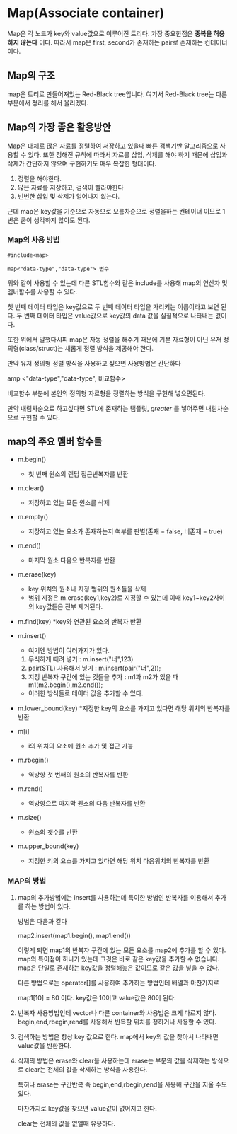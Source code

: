 # Map(Associate container)

Map은 각 노드가 key와 value값으로 이루어진 트리다. 가장 중요한점은 **중복을 허용하지 않는다** 이다.
따라서 map은 first, second가 존재하는 pair로 존재하는 컨테이너이다.

## Map의 구조

map은 트리로 만들어져있는 Red-Black tree입니다. 여기서 Red-Black tree는 다른 부분에서 정리를 해서 올리겠다.

## Map의 가장 좋은 활용방안

Map은 대체로 많은 자료를 정렬하여 저장하고 있을때 빠른 검색기반 알고리즘으로 사용할 수 있다. 또한 정해진 규칙에 따라서 자료를 삽입, 삭제를 해야 하기 때문에 삽입과 삭제가 간단하지 않으며 구현하기도 매우 복잡한 형태이다.

1. 정렬을 해야한다.
2. 많은 자료를 저장하고, 검색이 빨라야한다
3. 빈번한 삽입 및 삭제가 일어나지 않는다.

근데 map은 key값을 기준으로 자동으로 오름차순으로 정렬을하는 컨테이너 이므로 1번은 굳이 생각하지 않아도 된다.

### Map의 사용 방법
```
#include<map>

map<"data-type","data-type"> 변수
```

위와 같이 사용할 수 있는데 다른 STL함수와 같은 include를 사용해 map의 연산자 및 멤버함수를 사용할 수 있다.

첫 번째 데이터 타입은 key값으로 두 번째 데이터 타입을 가리키는 이름이라고 보면 된다. 두 번째 데이터 타입은 value값으로 key값의 data 값을 실질적으로 나타내는 겂이다.

또한 위에서 말했다시피 map은 자동 정렬을 해주기 때문에 기본 자료형이 아닌 유저 정의형(class/struct)는 새롭게 정렬 방식을 제공해야 한다.

만약 유저 정의형 정렬 방식을 사용하고 싶으면 사용방법은 간단하다

amp <"data-type","data-type", 비교함수>

비교함수 부분에 본인의 정의형 자료형을 정렬하는 방식을 구현해 넣으면된다. 

만약 내림차순으로 하고싶다면 STL에 존재하는 탬플릿, *greater* 를 넣어주면 내림차순으로 구현할 수 있다.

## map의 주요 멤버 함수들

* m.begin()
	* 첫 번째 원소의 랜덤 접근반복자를 반환

* m.clear()
	* 저장하고 있는 모든 원소를 삭제

* m.empty()
	* 저장하고 있는 요소가 존재하는지 여부를 판별(존재 = false, 비존재 = true)

* m.end()
	* 마지막 원소 다음으 반복자를 반환

* m.erase(key)
	* key 위치의 원소나 지정 범위의 원소들을 삭제
	* 범위 지정은 m.erase(key1,key2)로 지정할 수 있는데 이때 key1~key2사이의 key값들은 전부 제거된다.

* m.find(key)
	*key와 연관된 요소의 반복자 반환

* m.insert()
	* 여기엔 방법이 여러가지가 있다.
	1. 무식하게 때려 넣기 : m.insert("너",123)
	2. pair(STL) 사용해서 넣기 : m.insert(pair("너",2));
	3. 지정 반복자 구간에 있는 것들을 추가 : m1과 m2가 있을 때 m1(m2.begin(),m2.end());
	
	* 이러한 방식들로 데이터 값을 추가할 수 있다.

* m.lower_bound(key)
	*지정한 key의 요소를 가지고 있다면 해당 위치의 반복자를 반환

* m[i]
	* i의 위치의 요소에 원소 추가 및 접근 가능

* m.rbegin()
	* 역방향 첫 번째의 원소의 반복자를 반환

* m.rend()
	* 역방향으로 마지막 원소의 다음 반복자를 반환

* m.size()
	* 원소의 갯수를 반환

* m.upper_bound(key)
	* 지정한 키의 요소를 가지고 있다면 해당 위치 다음위치의 반복자를 반환

### MAP의 방법
1.
	map의 추가방법에는 insert를 사용하는데 특이한 방법인 반복자를 이용해서 추가를 하는 방법이 있다.

	방법은 다음과 같다

	map2.insert(map1.begin(), map1.end())

	이렇게 되면 map1의 반복자 구간에 있는 모든 요소를 map2에 추가를 할 수 있다.
	map의 특이점이 하나가 있는데 그것은 바로 같은 key값을 추가할 수 없습니다.
	map은 단일로 존재하는 key값을 정렬해놓은 값이므로 같은 값을 넣을 수 없다.

	다른 방법으로는 operator[]를 사용하여 추가하는 방법인데 
	배열과 마찬가지로 
	
	map1[10] = 80 이다. key값은 10이고 value값은 80이 된다.

2.
	반복자 사용방법인데 vector나 다른 container와 사용법은 크게 다르지 않다.
	begin,end,rbegin,rend를 사용해서 반복할 위치를 정하거나 사용할 수 있다.

3.
	검색하는 방법은 항상 key 값으로 한다.
	map에서  key의 값을 찾아서 나타내면 value값을 반환한다.

4.
	삭제의 방법은 erase와 clear을 사용하는데  erase는 부분의 값을 삭제하는 방식으로 clear는 전체의 값을 삭제하는 방식을 사용한다.

	특히나 erase는 구간반복 즉 begin,end,rbegin,rend을 사용해 구간을 지울 수도 있다.

	마찬가지로 key값을 찾으면 value값이 없어지고 한다.

	clear는 전체의 값을 없앨때 유용하다.
